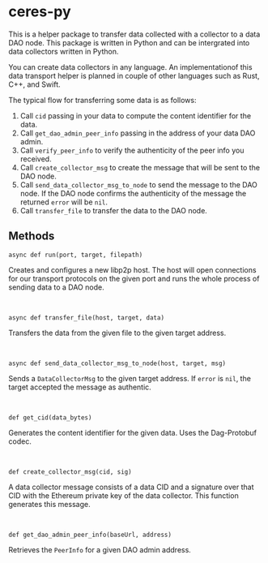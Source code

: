 # ceres-py   
    
This is a helper package to transfer data collected with a collector to a data DAO node. This package is written in Python and can be intergrated into data collectors written in Python.    

You can create data collectors in any language. An implementationof this data transport helper is planned in couple of other languages such as Rust, C++, and Swift.  

The typical flow for transferring some data is as follows:
1. Call `cid` passing in your data to compute the content identifier for the data.   
2. Call `get_dao_admin_peer_info` passing in the address of your data DAO admin.   
3. Call `verify_peer_info` to verify the authenticity of the peer info you received.    
4. Call `create_collector_msg` to create the message that will be sent to the DAO node.    
4. Call `send_data_collector_msg_to_node` to send the message to the DAO node. If the DAO node confirms the authenticity of the message the returned `error` will be `nil`.   
5. Call `transfer_file` to transfer the data to the DAO node.   
     
## Methods    
```
async def run(port, target, filepath)
```     
Creates and configures a new libp2p host. The host will open connections for our transport protocols on the given port and runs the whole process of sending data to a DAO node.   
    
<br>
    
```
async def transfer_file(host, target, data)
```   
Transfers the data from the given file to the given target address.   
    
<br>
    
```
async def send_data_collector_msg_to_node(host, target, msg)
```    
Sends a `DataCollectorMsg` to the given target address. If `error` is `nil`, the target accepted the message as authentic.   
    
<br>
    
```
def get_cid(data_bytes)
```    
Generates the content identifier for the given data. Uses the Dag-Protobuf codec.   
    
<br>
    
```
def create_collector_msg(cid, sig)
```   
A data collector message consists of a data CID and a signature over that CID with the Ethereum private key of the data collector. This function generates this message.   
    
<br>
    
```
def get_dao_admin_peer_info(baseUrl, address)
```    
Retrieves the `PeerInfo` for a given DAO admin address.    
    
<br>
    

